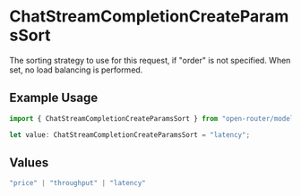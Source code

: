 # ChatStreamCompletionCreateParamsSort

The sorting strategy to use for this request, if "order" is not specified. When set, no load balancing is performed.

## Example Usage

```typescript
import { ChatStreamCompletionCreateParamsSort } from "open-router/models";

let value: ChatStreamCompletionCreateParamsSort = "latency";
```

## Values

```typescript
"price" | "throughput" | "latency"
```